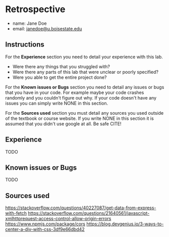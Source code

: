 # Retrospective

- name: Jane Doe
- email: janedoe@u.boisestate.edu

## Instructions

For the **Experience** section you need to detail your experience with this lab. 

- Were there any things that you struggled with? 
- Were there any parts of this lab that were unclear or poorly specified? 
- Were you able to get the entire project done?

For the **Known issues or Bugs** section you need to detail any issues or bugs that you have in your
code. For example maybe your code crashes randomly and you couldn't figure out why. If your code
doesn't have any issues you can simply write NONE in this section.

For the **Sources used** section you must detail any sources you used outside of the textbook or
course website. If you write NONE in this section it is assumed that you didn't use google at all.
Be safe CITE!

## Experience

TODO

## Known issues or Bugs

TODO

## Sources used

https://stackoverflow.com/questions/40227087/get-data-from-express-with-fetch
https://stackoverflow.com/questions/21640561/javascript-xmlhttprequest-access-control-allow-origin-errors
https://www.npmjs.com/package/cors
https://blog.devgenius.io/3-ways-to-center-a-div-with-css-3df9e66dbd42

